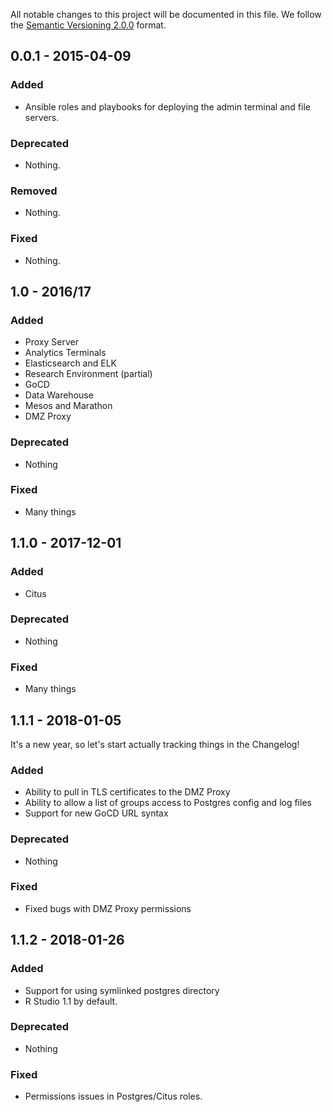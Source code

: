 All notable changes to this project will be documented in this file.
We follow the [Semantic Versioning 2.0.0](http://semver.org/) format.

## 0.0.1 - 2015-04-09

### Added
- Ansible roles and playbooks for deploying the admin terminal and file servers.

### Deprecated
- Nothing.

### Removed
- Nothing.

### Fixed
- Nothing.

## 1.0 - 2016/17

### Added
- Proxy Server
- Analytics Terminals
- Elasticsearch and ELK
- Research Environment (partial)
- GoCD
- Data Warehouse
- Mesos and Marathon
- DMZ Proxy

### Deprecated
- Nothing

### Fixed
- Many things

## 1.1.0 - 2017-12-01

### Added
- Citus

### Deprecated
- Nothing

### Fixed
- Many things

## 1.1.1 - 2018-01-05
It's a new year, so let's start actually tracking things in the Changelog!

### Added
- Ability to pull in TLS certificates to the DMZ Proxy
- Ability to allow a list of groups access to Postgres config and log files
- Support for new GoCD URL syntax

### Deprecated
- Nothing

### Fixed
- Fixed bugs with DMZ Proxy permissions

## 1.1.2 - 2018-01-26

### Added
- Support for using symlinked postgres directory
- R Studio 1.1 by default.

### Deprecated
- Nothing

### Fixed
- Permissions issues in Postgres/Citus roles.
